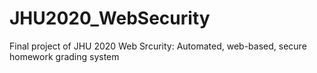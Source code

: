 # JHU2020_WebSecurity
Final project of JHU 2020 Web Srcurity: Automated, web-based, secure homework grading system
